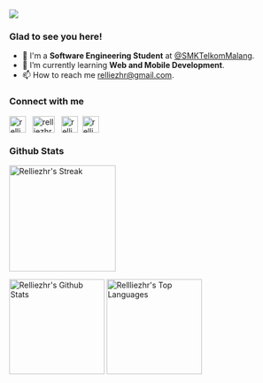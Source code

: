 <h1 align="left">
    <img src="https://readme-typing-svg.herokuapp.com/?font=Righteous&size=35&width=500&height=70&duration=4000&lines=Hello+World!+🌏;+I'm+Aurellie,+let's+connect!;" />
</h1>
<div>
    <h3>Glad to see you here!</h3>
    <ul>
        <li>🔭 I'm a <b>Software Engineering Student</b> at <a href="https://www.smktelkom-mlg.sch.id/" target="blank">@SMKTelkomMalang</a>.</li>
        <li>🌱 I’m currently learning <b>Web and Mobile Development</b>.</li>
        <li>📫 How to reach me <a href="mailto:relliezhr@gmail.com" target="blank">relliezhr@gmail.com</a>.</li>
    </ul>
</div>

<div>
    <h3 align="left">Connect with me</h3>
<p align="left">
	<a href="https://linkedin.com/in/relliezhr" target="blank"><img align="center" src="https://raw.githubusercontent.com/rahuldkjain/github-profile-readme-generator/master/src/images/icons/Social/linked-in-alt.svg" alt="relliezhr" height="30" /></a> &nbsp;
    <a href="https://github.com/relliezhr" target="_blank"><img align="center" src="https://raw.githubusercontent.com/rahuldkjain/github-profile-readme-generator/master/src/images/icons/Social/github.svg" alt="relliezhr" height="30" width="40" /></a>
&nbsp;
	<a href="https://instagram.com/relliezhr" target="blank"><img align="center" src="https://raw.githubusercontent.com/rahuldkjain/github-profile-readme-generator/master/src/images/icons/Social/instagram.svg" alt="relliezhr" height="30" /></a>&nbsp;
	<a href="https://twitter.com/relliezhr" target="blank"><img align="center" src="https://raw.githubusercontent.com/rahuldkjain/github-profile-readme-generator/master/src/images/icons/Social/twitter.svg" alt="relliezhr" height="30" /></a>&nbsp;
</p>
</div>

<!-- <div>
    <h3 align="left">Languages and Tools</h3>
<p align="left">
	<a href="https://github.com/features/actions" target="_blank" rel="noreferrer"> <img src="https://www.vectorlogo.zone/logos/github/github-tile.svg" alt="GitHub Actions" height="30" /></a>
	<a href="https://www.w3.org/html/" target="_blank" rel="noreferrer"> <img src="https://raw.githubusercontent.com/devicons/devicon/master/icons/html5/html5-original-wordmark.svg" alt="html5" height="30"</a>
	<a href="https://developer.mozilla.org/en-US/docs/Web/JavaScript" target="_blank" rel="noreferrer"> <img src="https://raw.githubusercontent.com/devicons/devicon/master/icons/javascript/javascript-original.svg" alt="javascript" height="30" /></a>
</p>
</div> -->

<div>
	<h3 align="left">Github Stats</h3>
	<p align=left>
		<a href="https://git.io/streak-stats" title="Go to Source">
			<img alt="Relliezhr's Streak" src="https://github-readme-streak-stats.herokuapp.com/?user=relliezhr&theme=react&border=61dafb" height="192px"/>
  </a>
</p>
	<p>
	<a href="https://github.com/relliezhr/github-readme-stats" title="Go to Source"><img alt="Relliezhr's Github Stats" src="https://denvercoder1-github-readme-stats.vercel.app/api?username=relliezhr&show_icons=true&count_private=true&theme=react&border=61dafb&hide_border=true" height="172px"/></a>
	<a href="https://github.com/relliezhr/github-readme-stats" title="Go to Source"><img alt="Rellliezhr's Top Languages" src="https://github-readme-stats.vercel.app/api/top-langs/?username=relliezhr&langs_count=6&layout=compact&theme=react&hide_border=true&border_color=61dafb" height="172px"/></a>
	</p>
</div>

